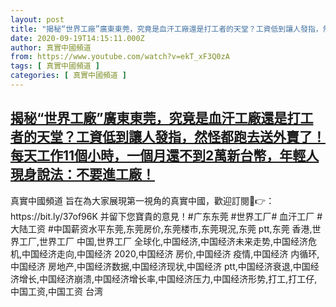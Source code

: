 ```yaml
---
layout: post
title: "揭秘“世界工廠”廣東東莞，究竟是血汗工廠還是打工者的天堂？工資低到讓人發指，然怪都跑去送外賣了！每天工作11個小時，一個月還不到2萬新台幣，年輕人現身說法：不要進工廠！"
date: 2020-09-19T14:15:11.000Z
author: 真實中國頻道
from: https://www.youtube.com/watch?v=ekT_xF3Q0zA
tags: [ 真實中國頻道 ]
categories: [ 真實中國頻道 ]
---
```

<!--1600524911000-->
[揭秘“世界工廠”廣東東莞，究竟是血汗工廠還是打工者的天堂？工資低到讓人發指，然怪都跑去送外賣了！每天工作11個小時，一個月還不到2萬新台幣，年輕人現身說法：不要進工廠！](https://www.youtube.com/watch?v=ekT_xF3Q0zA)
------

<div>
真實中國頻道 旨在為大家展現第一視角的真實中國，歡迎訂閱💖👉：https://bit.ly/37of96K  并留下您寶貴的意見！#广东东莞 #世界工厂# 血汗工厂 #大陆工资 #中国薪资水平东莞,东莞房价,东莞楼市,东莞現況,东莞 ptt,东莞 香港,世界工厂,世界工厂 中国,世界工厂 全球化,中国经济,中国经济未来走势,中国经济危机,中国经济走向,中国经济 2020,中国经济 房价,中国经济 疫情,中国经济 内循环,中国经济 房地产,中国经济数据,中国经济现状,中国经济 ptt,中国经济衰退,中国经济增长,中国经济崩溃,中国经济增长率,中国经济压力,中国经济形势,打工,打工仔,中国工资,中国工资 台湾
</div>
